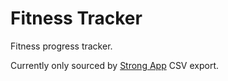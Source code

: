# Fitness Tracker

Fitness progress tracker.

Currently only sourced by [Strong App](https://www.strong.app) CSV export.
